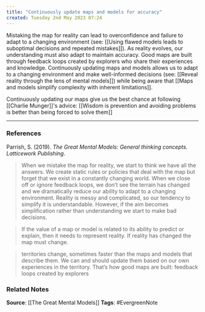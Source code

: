 ```yaml
---
title: "Continuously update maps and models for accuracy"
created: Tuesday 2nd May 2023 07:24
---
```


Mistaking the map for reality can lead to overconfidence and failure to adapt to a changing environment (see: [[Using flawed models leads to suboptimal decisions and repeated mistakes]]). As reality evolves, our understanding must also adapt to maintain accuracy. Good maps are built through feedback loops created by explorers who share their experiences and knowledge. Continuously updating maps and models allows us to adapt to a changing environment and make well-informed decisions (see: [[Reveal reality through the lens of mental models]]) while being aware that [[Maps and models simplify complexity with inherent limitations]]. 

Continuously updating our maps give us the best chance at following [[Charlie Munger]]'s advice: [[Wisdom is prevention and avoiding problems is better than being forced to solve them]]

--- 
### References

Parrish, S. (2019). _The Great Mental Models: General thinking concepts. Latticework Publishing_.

> When we mistake the map for reality, we start to think we have all the answers. We create static rules or policies that deal with the map but forget that we exist in a constantly changing world. When we close off or ignore feedback loops, we don’t see the terrain has changed and we dramatically reduce our ability to adapt to a changing environment. Reality is messy and complicated, so our tendency to simplify it is understandable. However, if the aim becomes simplification rather than understanding we start to make bad decisions. 

> If the value of a map or model is related to its ability to predict or explain, then it needs to represent reality. If reality has changed the map must change.

> territories change, sometimes faster than the maps and models that describe them. We can and should update them based on our own experiences in the territory. That’s how good maps are built: feedback loops created by explorers

### Related Notes
**Source**: [[The Great Mental Models]]
**Tags**: #EvergreenNote

